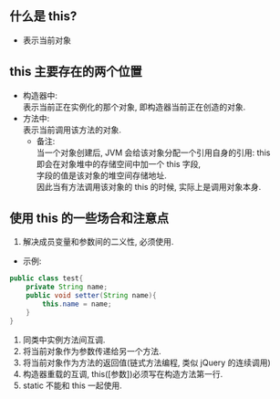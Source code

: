 ## 什么是 this?
- 表示当前对象

## this 主要存在的两个位置
- 构造器中:  
  表示当前正在实例化的那个对象, 即构造器当前正在创造的对象.  
- 方法中:  
  表示当前调用该方法的对象.
  - 备注:  
    当一个对象创建后, JVM 会给该对象分配一个引用自身的引用: this  
    即会在对象堆中的存储空间中加一个 this 字段,  
    字段的值是该对象的堆空间存储地址.  
    因此当有方法调用该对象的 this 的时候, 实际上是调用对象本身.

## 使用 this 的一些场合和注意点
1. 解决成员变量和参数间的二义性, 必须使用.
- 示例:  
```java
public class test{
    private String name;
    public void setter(String name){
        this.name = name;
    }
}
```

1. 同类中实例方法间互调.
2. 将当前对象作为参数传递给另一个方法.
3. 将当前对象作为方法的返回值(链式方法编程, 类似 jQuery 的连续调用)
4. 构造器重载的互调, this([参数])必须写在构造方法第一行.
5. static 不能和 this 一起使用.